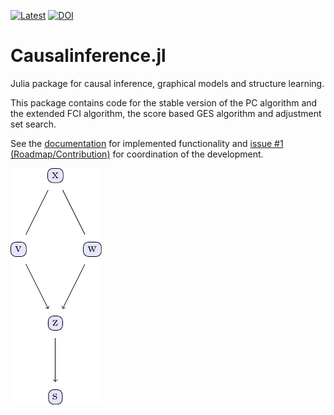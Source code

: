 
[![Latest](https://img.shields.io/badge/docs-latest-blue.svg)](https://mschauer.github.io/CausalInference.jl/latest/)
[![DOI](https://zenodo.org/badge/DOI/10.5281/zenodo.1005091.svg)](https://doi.org/10.5281/zenodo.1005091)

# Causalinference.jl

Julia package for causal inference, graphical models and structure learning.

This package contains code for the stable version of the PC algorithm and the extended FCI algorithm, the score based GES algorithm and adjustment set search.

See the [documentation](https://mschauer.github.io/CausalInference.jl/latest/) for implemented functionality and [issue #1 (Roadmap/Contribution)](https://github.com/mschauer/CausalInference.jl/issues/1) for coordination of the development.

![Example output of PC algorithm](assets/pc_graph_linear.png)


